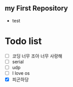 ## my First Repository

* test   

# Todo list  

* [ ] 코딩 너무 조아 너무 사랑해  
* [ ] serial  
* [ ] udp  
* [ ] I love os  
* [x] 피곤하당  
